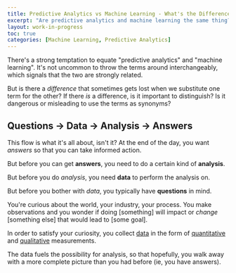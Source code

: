 ```yaml
---
title: Predictive Analytics vs Machine Learning - What's the Difference?
excerpt: "Are predictive analytics and machine learning the same thing? If they're not, what's the difference?"
layout: work-in-progress
toc: true
categories: [Machine Learning, Predictive Analytics]
---
```


There's a strong temptation to equate "predictive analytics" and "machine learning". It's not uncommon to throw the terms around interchangeably, which signals that the two are strongly related.

But is there a *difference* that sometimes gets lost when we substitute one term for the other? If there *is* a difference, is it important to distinguish? Is it dangerous or misleading to use the terms as synonyms?

## Questions -> Data -> Analysis -> Answers
This flow is what it's all about, isn't it?  At the end of the day, you want *answers* so that you can take informed action.

But before you can get **answers**, you need to do a certain kind of **analysis**.

But before you do *analysis*, you need **data** to perform the analysis on.

But before you bother with *data*, you typically have **questions** in mind.  

You're curious about the world, your industry, your process. You make observations and you wonder if doing [something] will impact or *change* [something else] that would lead to [some goal]. 

In order to satisfy your curiosity, you collect [data](https://www.dataday.life/what-is-data-like-im-five/) in the form of [quantitative](https://www.dataday.life/what-is-data-like-im-five/#quantitative-numerical) and [qualitative](https://www.dataday.life/what-is-data-like-im-five/#qualitative-categorical) measurements. 

The data fuels the possibility for analysis, so that hopefully, you walk away with a more complete picture than you had before (ie, you have answers).

